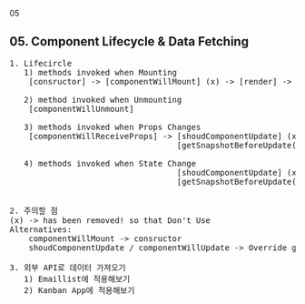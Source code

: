 05

## 05. Component Lifecycle &amp; Data Fetching

<pre>
1. Lifecircle
   1) methods invoked when Mounting
    [consructor] -> [componentWillMount] (x) -> [render] -> [componentDidMount]

   2) method invoked when Unmounting
    [componentWillUnmount]

   3) methods invoked when Props Changes
    [componentWillReceiveProps] -> [shoudComponentUpdate] (x) -> [componentWillUpdate] (x) -> [render] -> [componentDidUpdate(prevProps, prevState, snapshot)]
                                   [getSnapshotBeforeUpdate(prevProps, prevState)] : override

   4) methods invoked when State Change
                                   [shoudComponentUpdate] (x) -> [componentWillUpdate] (x) -> [render] -> [componentDidUpdate(prevProps, prevState, snapshot)]
                                   [getSnapshotBeforeUpdate(prevProps, prevState)] : override


2. 주의할 점
(x) -> has been removed! so that Don't Use
Alternatives:
    componentWillMount -> consructor
    shoudComponentUpdate / componentWillUpdate -> Override getSnapshotBeforeUpdate(...)

3. 외부 API로 데이터 가져오기
   1) Emaillist에 적용해보기
   2) Kanban App에 적용해보기

   
</pre>